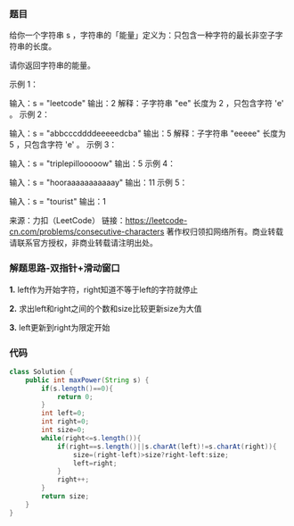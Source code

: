 ### 题目

给你一个字符串 s ，字符串的「能量」定义为：只包含一种字符的最长非空子字符串的长度。

请你返回字符串的能量。

 

示例 1：

输入：s = "leetcode"
输出：2
解释：子字符串 "ee" 长度为 2 ，只包含字符 'e' 。
示例 2：

输入：s = "abbcccddddeeeeedcba"
输出：5
解释：子字符串 "eeeee" 长度为 5 ，只包含字符 'e' 。
示例 3：

输入：s = "triplepillooooow"
输出：5
示例 4：

输入：s = "hooraaaaaaaaaaay"
输出：11
示例 5：

输入：s = "tourist"
输出：1

来源：力扣（LeetCode）
链接：https://leetcode-cn.com/problems/consecutive-characters
著作权归领扣网络所有。商业转载请联系官方授权，非商业转载请注明出处。

### 解题思路-双指针+滑动窗口



**1.** left作为开始字符，right知道不等于left的字符就停止

**2.** 求出left和right之间的个数和size比较更新size为大值

**3.** left更新到right为限定开始



### 代码





```java
class Solution {
    public int maxPower(String s) {
        if(s.length()==0){
            return 0;
        }
        int left=0;
        int right=0;
        int size=0;
        while(right<=s.length()){
            if(right==s.length()||s.charAt(left)!=s.charAt(right)){
                size=(right-left)>size?right-left:size;
                left=right;
            }
            right++;
        }
        return size;
    }
}

```

